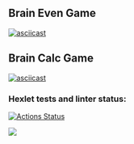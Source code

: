 ### <h2>Brain Even Game</h2>
[![asciicast](https://asciinema.org/a/psMVx3XM158HAwo4fZXaY7jgI.svg)](https://asciinema.org/a/psMVx3XM158HAwo4fZXaY7jgI)


### <h2>Brain Calc Game</h2>
[![asciicast](https://asciinema.org/a/GHcHhWXLTl9go7cyfHWeJZR3t.svg)](https://asciinema.org/a/GHcHhWXLTl9go7cyfHWeJZR3t)

### Hexlet tests and linter status:
[![Actions Status](https://github.com/edvin3i/python-project-49/workflows/hexlet-check/badge.svg)](https://github.com/edvin3i/python-project-49/actions)

<a href="https://codeclimate.com/github/edvin3i/python-project-49/maintainability"><img src="https://api.codeclimate.com/v1/badges/365d27a7ab04a57cda93/maintainability" /></a>

